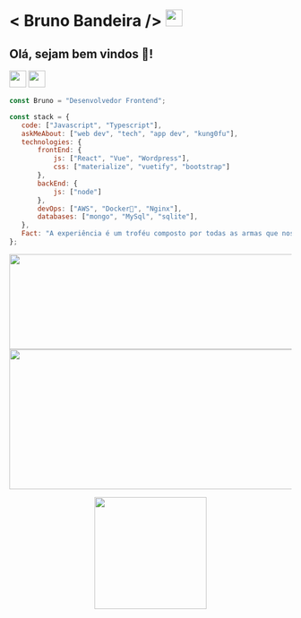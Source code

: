 
  # < Bruno Bandeira />  <img src="https://cultofthepartyparrot.com/parrots/hd/brazilianfanparrot.gif" width="30" height="30"/> 
 
 ## Olá, sejam bem vindos 👋! 

 
   <img src="https://cultofthepartyparrot.com/parrots/hd/sithparrot.gif" width="30" height="30"/>      <img src="https://cultofthepartyparrot.com/parrots/hd/jediparrot.gif" width="30" height="30"/>
  

 ```javascript
const Bruno = "Desenvolvedor Frontend";

const stack = {
    code: ["Javascript", "Typescript"],
    askMeAbout: ["web dev", "tech", "app dev", "kung0fu"],
    technologies: {
        frontEnd: {
            js: ["React", "Vue", "Wordpress"],
            css: ["materialize", "vuetify", "bootstrap"]
        },
        backEnd: {
            js: ["node"]
        },
        devOps: ["AWS", "Docker🐳", "Nginx"],
        databases: ["mongo", "MySql", "sqlite"],
    },
    Fact: "A experiência é um troféu composto por todas as armas que nos feriram"
};

```
  
  
   <p align="center">
   <img height="170em" width="600" src="https://github-readme-stats.vercel.app/api?username=brunodevbandeira&show_icons=true&theme=tokyonight"/>
	   

  
  <img height="250em" width="1200" src="https://github-readme-stats.vercel.app/api/top-langs/?username=brunodevbandeira&langs_count=5&theme=tokyonight" alt="brunodevbandeira :: Top Langs" />
	</p>
  </div>
   
 

   <p align="center">
   <img src="https://media.giphy.com/media/WUlplcMpOCEmTGBtBW/giphy.gif" width="200">
   </p>
